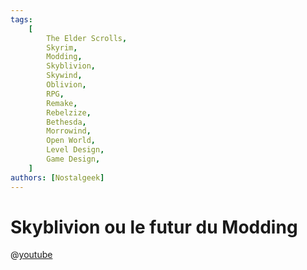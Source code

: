```yaml
---
tags:
    [
        The Elder Scrolls,
        Skyrim,
        Modding,
        Skyblivion,
        Skywind,
        Oblivion,
        RPG,
        Remake,
        Rebelzize,
        Bethesda,
        Morrowind,
        Open World,
        Level Design,
        Game Design,
    ]
authors: [Nostalgeek]
---
```


# Skyblivion ou le futur du Modding

@[youtube](https://www.youtube.com/watch?v=7BwnLiIWnmQ)

